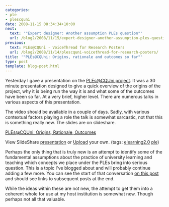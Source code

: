 ```yaml
---
categories:
- ple
- plescquni
date: 2008-11-15 08:34:34+10:00
next:
  text: '"Expert designer: Another assumption PLEs question"'
  url: /blog2/2008/11/15/expert-designer-another-assumption-ples-question/
previous:
  text: PLEs@CQUni - VoiceThread for Research Posters
  url: /blog2/2008/11/14/plescquni-voicethread-for-research-posters/
title: '"PLEs@CQUni: Origins, rationale and outcomes so far"'
type: post
template: blog-post.html
---
```

Yesterday I gave a presentation on the [PLEs@CQUni project](http://cddu.cqu.edu.au/index.php/PLEs%40CQUni). It was a 30 minute presentation designed to give a quick overview of the origins of the project, why it is being run the way it is and what some of the outcomes have been so far. At a very brief, higher level. There are numerous talks in various aspects of this presentation.

The video should be available in a couple of days. Sadly, with various contextual factors playing a role the talk is somewhat sarcastic, not that this is something really new. The slides are on slideshare.

[PLEs@CQUni: Origins, Rationale, Outcomes](http://www.slideshare.net/davidj/plescquni-origins-rational-outcomes-presentation?type=powerpoint "Origins, Rationale, Outcomes")

View SlideShare [presentation](http://www.slideshare.net/davidj/plescquni-origins-rational-outcomes-presentation?type=powerpoint "Origins, Rationale, Outcomes on SlideShare") or [Upload](http://www.slideshare.net/upload?type=powerpoint) your own. (tags: [elearning2.0](http://slideshare.net/tag/elearning2-0) [ple](http://slideshare.net/tag/ple))

Perhaps the only thing that is truly new is an attempt to identify some of the fundamental assumptions about the practice of university learning and teaching which concepts we place under the PLEs bring into serious question. This is a topic I've blogged about and will probably continue adding a few more. You can see the start of that conversation [on this post](/blog2/2008/11/12/what-are-the-assumptions-which-pleslearning-20-etc-overthrow/) and should see links to subsequent posts at the end.

While the ideas within these are not new, the attempt to get them into a coherent whole for use at my host institution is somewhat new. Though perhaps not all that valuable.
